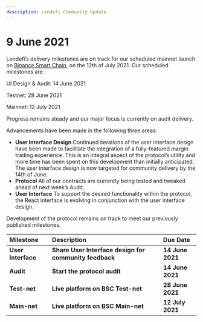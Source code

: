 ```yaml
---
description: Lendefi Community Update
---
```


# 9 June 2021

Lendefi’s delivery milestones are on track for our scheduled mainnet launch on [Binance Smart Chain](https://www.binance.org/en/smartChain), on the 12th of July 2021. Our scheduled milestones are:

UI Design & Audit: 14 June 2021

Testnet: 28 June 2021

Mainnet: 12 July 2021

Progress remains steady and our major focus is currently on audit delivery.  

Advancements have been made in the following three areas:

* **User Interface Design** Continued iterations of the user interface design have been made to facilitate the integration of a fully-featured margin trading experience. This is an integral aspect of the protocol’s utility and more time has been spent on this development than initially anticipated. The user interface design is now targeted for community delivery by the 14th of June. 
* **Protocol** All of our contracts are currently being tested and tweaked ahead of next week’s Audit. 
* **User Interface** To support the desired functionality within the protocol, the React interface is evolving in conjunction with the user interface design.

Development of the protocol remains on track to meet our previously published milestones. 

| Milestone | Description | Due Date |
| :--- | :--- | :--- |
| **User Interface** | **Share User Interface design for community feedback** | **14 June 2021** |
| **Audit** | **Start the protocol audit** | **14 June 2021** |
| **Test-net** | **Live platform on BSC Test-net** | **28 June 2021** |
| **Main-net** | **Live platform on BSC Main-net** | **12 July 2021** |

